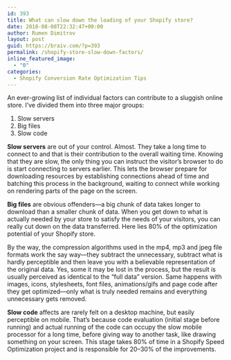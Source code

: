 ```yaml
---
id: 393
title: What can slow down the loading of your Shopify store?
date: 2018-08-08T22:32:47+00:00
author: Rumen Dimitrov
layout: post
guid: https://braiv.com/?p=393
permalink: /shopify-store-slow-down-factors/
inline_featured_image:
  - "0"
categories:
  - Shopify Conversion Rate Optimization Tips
---
```

An ever-growing list of individual factors can contribute to a sluggish online store. I’ve divided them into three major groups:

<ol>
	<li>Slow servers</li>
	<li>Big files</li>
	<li>Slow code</li>
</ol>

<strong>Slow servers</strong> are out of your control. Almost. They take a long time to connect to and that is their contribution to the overall waiting time. Knowing that they are slow, the only thing you can instruct the visitor’s browser to do is start connecting to servers earlier. This lets the browser prepare for downloading resources by establishing connections ahead of time and batching this process in the background, waiting to connect while  working on rendering parts of the page on the screen.

<strong>Big files</strong> are obvious offenders—a big chunk of data takes longer to download than a smaller chunk of data. When you get down to what is actually needed by your store to satisfy the needs of your visitors, you can really cut down on the data transferred. Here lies 80% of the optimization potential of your Shopify store. 

By the way, the compression algorithms used in the mp4, mp3 and jpeg file formats work the say way—they subtract the unnecessary, subtract what is hardly perceptible and then leave you with a believable representation of the original data. Yes, some it may be lost in the process, but the result is usually perceived as identical to the  “full data” version. Same happens with images, icons, stylesheets, font files, animations/gifs and page code after they get optimized—only what is truly needed remains and everything unnecessary gets removed.

<strong>Slow code</strong> affects are rarely felt on a desktop machine, but easily perceptible on mobile. That’s because code evaluation (initial stage before running) and actual running of the code can occupy the slow mobile processor for a long time, before giving way to another task, like drawing something on your screen. This stage takes 80% of time in a Shopify Speed Optimization project and is responsible for 20–30% of the improvements.